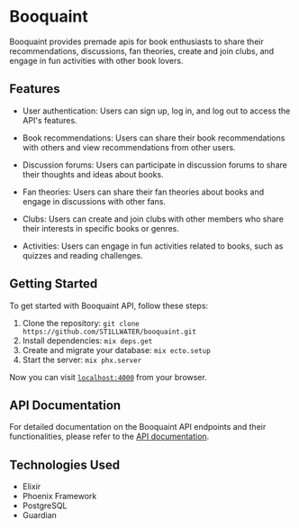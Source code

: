 # Booquaint

Booquaint provides premade apis for book enthusiasts to share their recommendations, discussions, fan theories, create and join clubs, and engage in fun activities with other book lovers.

## Features

- User authentication: Users can sign up, log in, and log out to access the API's features.

- Book recommendations: Users can share their book recommendations with others and view recommendations from other users.

- Discussion forums: Users can participate in discussion forums to share their thoughts and ideas about books.

- Fan theories: Users can share their fan theories about books and engage in discussions with other fans.

- Clubs: Users can create and join clubs with other members who share their interests in specific books or genres.

- Activities: Users can engage in fun activities related to books, such as quizzes and reading challenges.

## Getting Started

To get started with Booquaint API, follow these steps:

1. Clone the repository: `git clone https://github.com/ST1LLWATER/booquaint.git`
2. Install dependencies: `mix deps.get`
3. Create and migrate your database: `mix ecto.setup`
4. Start the server: `mix phx.server`

Now you can visit [`localhost:4000`](http://localhost:4000) from your browser.

## API Documentation

For detailed documentation on the Booquaint API endpoints and their functionalities, please refer to the [API documentation](https://github.com/ST1LLWATER/booquaint/blob/main/docs/api.md).

## Technologies Used

- Elixir
- Phoenix Framework
- PostgreSQL
- Guardian
